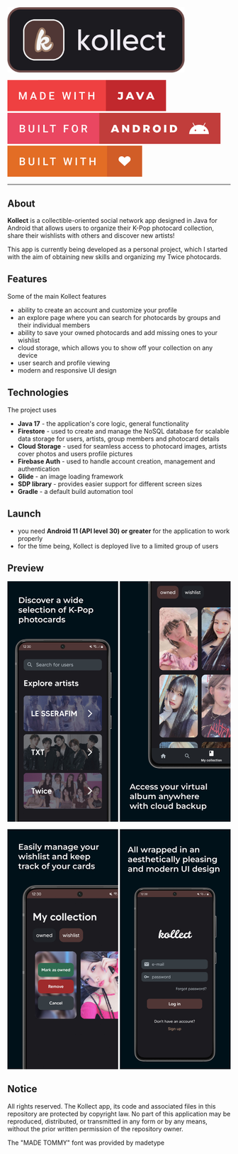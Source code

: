 <img src="https://raw.githubusercontent.com/kubixDev/Kollect/master/readmeImages/kollectLogo.png" width="400"/>

[![forthebadge](https://raw.githubusercontent.com/BraveUX/for-the-badge/master/src/images/badges/made-with-java.svg)](https://forthebadge.com) [![forthebadge](https://raw.githubusercontent.com/BraveUX/for-the-badge/master/src/images/badges/built-for-android.svg)](https://forthebadge.com) [![forthebadge](https://raw.githubusercontent.com/BraveUX/for-the-badge/master/src/images/badges/built-with-love.svg)](https://forthebadge.com)

---

## About

**Kollect** is a collectible-oriented social network app designed in Java for Android that allows users to organize their K-Pop photocard collection, share their wishlists with others and discover new artists!

This app is currently being developed as a personal project, which I started with the aim of obtaining new skills and organizing my Twice photocards.

## Features

Some of the main Kollect features
* ability to create an account and customize your profile
* an explore page where you can search for photocards by groups and their individual members
* ability to save your owned photocards and add missing ones to your wishlist
* cloud storage, which allows you to show off your collection on any device
* user search and profile viewing
* modern and responsive UI design

## Technologies

The project uses
* **Java 17** - the application's core logic, general functionality
* **Firestore** - used to create and manage the NoSQL database for scalable data storage for users, artists, group members and photocard details
* **Cloud Storage** - used for seamless access to photocard images, artists cover photos and users profile pictures
* **Firebase Auth** - used to handle account creation, management and authentication
* **Glide** - an image loading framework
* **SDP library** - provides easier support for different screen sizes
* **Gradle** - a default build automation tool

## Launch

* you need **Android 11 (API level 30) or greater** for the application to work properly
* for the time being, Kollect is deployed live to a limited group of users

## Preview

<p float="left">
  <img src="https://raw.githubusercontent.com/kubixDev/Kollect/master/readmeImages/preview1.jpg" width="250"/>
  <img src="https://raw.githubusercontent.com/kubixDev/Kollect/master/readmeImages/preview2.jpg" width="250"/>
</p>

<p float="left">
  <img src="https://raw.githubusercontent.com/kubixDev/Kollect/master/readmeImages/preview3.jpg" width="250"/>
  <img src="https://raw.githubusercontent.com/kubixDev/Kollect/master/readmeImages/preview4.jpg" width="250"/>
</p>


## Notice

All rights reserved. The Kollect app, its code and associated files in this repository are protected by copyright law. No part of this application may be reproduced, distributed, or transmitted in any form or by any means, without the prior written permission of the repository owner.

The "MADE TOMMY" font was provided by madetype